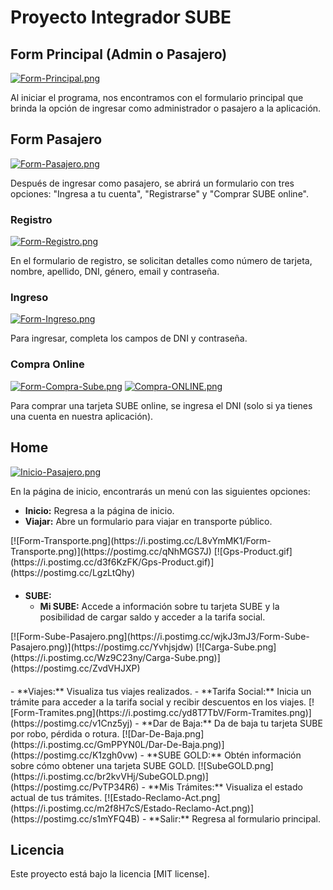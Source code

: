 # Proyecto Integrador SUBE

## Form Principal (Admin o Pasajero)

[![Form-Principal.png](https://i.postimg.cc/15cqXFh2/Form-Principal.png)](https://postimg.cc/Vdv6HdNW)

Al iniciar el programa, nos encontramos con el formulario principal que brinda la opción de ingresar como administrador o pasajero a la aplicación.

## Form Pasajero

[![Form-Pasajero.png](https://i.postimg.cc/4yvmYDMV/Form-Pasajero.png)](https://postimg.cc/PvxtcRd5)

Después de ingresar como pasajero, se abrirá un formulario con tres opciones: "Ingresa a tu cuenta", "Registrarse" y "Comprar SUBE online".

### Registro

[![Form-Registro.png](https://i.postimg.cc/nckXptqt/Form-Registro.png)](https://postimg.cc/D8SvPHCC)

En el formulario de registro, se solicitan detalles como número de tarjeta, nombre, apellido, DNI, género, email y contraseña.

### Ingreso

[![Form-Ingreso.png](https://i.postimg.cc/4x2nHb8L/Form-Ingreso.png)](https://postimg.cc/dhdJzdcr)

Para ingresar, completa los campos de DNI y contraseña.

### Compra Online

[![Form-Compra-Sube.png](https://i.postimg.cc/63nQSsBg/Form-Compra-Sube.png)](https://postimg.cc/phVxh6hJ)
[![Compra-ONLINE.png](https://i.postimg.cc/dt4VgjKs/Compra-ONLINE.png)](https://postimg.cc/Tp5xDmwF)

Para comprar una tarjeta SUBE online, se ingresa el DNI (solo si ya tienes una cuenta en nuestra aplicación).

## Home

[![Inicio-Pasajero.png](https://i.postimg.cc/VkQKQn9h/Inicio-Pasajero.png)](https://postimg.cc/fJCcY3r7)

En la página de inicio, encontrarás un menú con las siguientes opciones:

- **Inicio:** Regresa a la página de inicio.
- **Viajar:** Abre un formulario para viajar en transporte público.
<div style="display: flex; margin-bottom: 20px; margin-right: 10px;">
  [![Form-Transporte.png](https://i.postimg.cc/L8vYmMK1/Form-Transporte.png)](https://postimg.cc/qNhMGS7J)
  [![Gps-Product.gif](https://i.postimg.cc/d3f6KzFK/Gps-Product.gif)](https://postimg.cc/LgzLtQhy)
</div>
  
- **SUBE:**
  - **Mi SUBE:** Accede a información sobre tu tarjeta SUBE y la posibilidad de cargar saldo y acceder a la tarifa social.
<div style="display: flex; margin-bottom: 20px; margin-right: 10px;">
    [![Form-Sube-Pasajero.png](https://i.postimg.cc/wjkJ3mJ3/Form-Sube-Pasajero.png)](https://postimg.cc/Yvhjsjdw)
    [![Carga-Sube.png](https://i.postimg.cc/Wz9C23ny/Carga-Sube.png)](https://postimg.cc/ZvdVHJXP)
</div>
  - **Viajes:** Visualiza tus viajes realizados.
  - **Tarifa Social:** Inicia un trámite para acceder a la tarifa social y recibir descuentos en los viajes.
[![Form-Tramites.png](https://i.postimg.cc/yd8T7TbV/Form-Tramites.png)](https://postimg.cc/v1Cnz5yj)
  - **Dar de Baja:** Da de baja tu tarjeta SUBE por robo, pérdida o rotura.
[![Dar-De-Baja.png](https://i.postimg.cc/GmPPYN0L/Dar-De-Baja.png)](https://postimg.cc/K1zgh0vw)
  - **SUBE GOLD:** Obtén información sobre cómo obtener una tarjeta SUBE GOLD.
[![SubeGOLD.png](https://i.postimg.cc/br2kvVHj/SubeGOLD.png)](https://postimg.cc/PvTP34R6)
- **Mis Trámites:** Visualiza el estado actual de tus trámites.
[![Estado-Reclamo-Act.png](https://i.postimg.cc/m2f8H7cS/Estado-Reclamo-Act.png)](https://postimg.cc/s1mYFQ4B)
- **Salir:** Regresa al formulario principal.


## Licencia

Este proyecto está bajo la licencia [MIT license].
